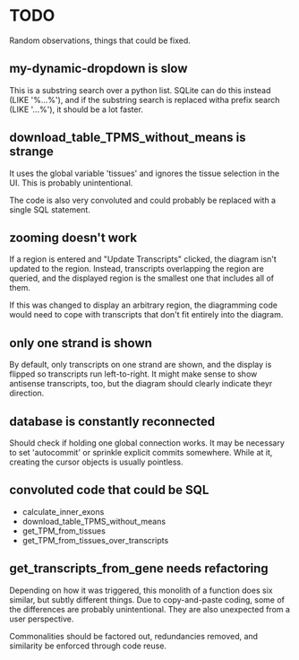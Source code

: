 # TODO

Random observations, things that could be fixed.

## my-dynamic-dropdown is slow

This is a substring search over a python list.  SQLite can do this
instead (LIKE '%...%'), and if the substring search is replaced witha
prefix search (LIKE '...%'), it should be a lot faster.

## download\_table\_TPMS\_without\_means is strange

It uses the global variable 'tissues' and ignores the tissue selection
in the UI.  This is probably unintentional. 

The code is also very convoluted and could probably be replaced with a
single SQL statement.


## zooming doesn't work

If a region is entered and "Update Transcripts" clicked, the diagram
isn't updated to the region.  Instead, transcripts overlapping the
region are queried, and the displayed region is the smallest one that
includes all of them.

If this was changed to display an arbitrary region, the diagramming code
would need to cope with transcripts that don't fit entirely into the
diagram.


## only one strand is shown

By default, only transcripts on one strand are shown, and the display is
flipped so transcripts run left-to-right.  It might make sense to show
antisense transcripts, too, but the diagram should clearly indicate
theyr direction.


## database is constantly reconnected

Should check if holding one global connection works.  It may be necessary to
set 'autocommit' or sprinkle explicit commits somewhere.  While at it, creating
the cursor objects is usually pointless.


## convoluted code that could be SQL

- calculate\_inner\_exons
- download\_table\_TPMS\_without\_means
- get\_TPM\_from\_tissues
- get\_TPM\_from\_tissues\_over\_transcripts


## get\_transcripts\_from\_gene needs refactoring

Depending on how it was triggered, this monolith of a function does six
similar, but subtly different things.  Due to copy-and-paste coding,
some of the differences are probably unintentional.  They are also
unexpected from a user perspective.

Commonalities should be factored out, redundancies removed, and
similarity be enforced through code reuse.

